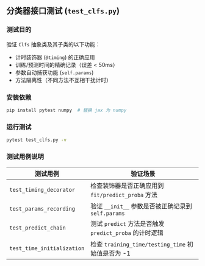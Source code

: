 ## 分类器接口测试 (`test_clfs.py`)

### 测试目的
验证 `Clfs` 抽象类及其子类的以下功能：
- 计时装饰器 (`@timing`) 的正确应用
- 训练/预测时间的精确记录（误差 < 50ms）
- 参数自动捕获功能 (`self.params`)
- 方法隔离性（不同方法不互相干扰计时）

### 安装依赖
```bash
pip install pytest numpy  # 替换 jax 为 numpy
```

### 运行测试
```bash
pytest test_clfs.py -v
```

### 测试用例说明
| 测试用例                  | 验证场景                                                                 |
|--------------------------|--------------------------------------------------------------------------|
| `test_timing_decorator`  | 检查装饰器是否正确应用到 `fit/predict_proba` 方法                        |
| `test_params_recording`  | 验证 `__init__` 参数是否被正确记录到 `self.params`                       |
| `test_predict_chain`      | 测试 `predict` 方法是否触发 `predict_proba` 的计时逻辑                   |
| `test_time_initialization` | 检查 `training_time/testing_time` 初始值是否为 -1                       |
